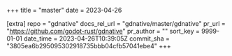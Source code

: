 +++
title = "master"
date = 2023-04-26

[extra]
repo = "gdnative"
docs_rel_url = "gdnative/master/gdnative"
pr_url = "https://github.com/godot-rust/gdnative"
pr_author = ""
sort_key = 9999-01-01
date_time = 2023-04-26T10:39:05Z
commit_sha = "3805ea6b295095302918735bbb04cfb57041ebe4"
+++



